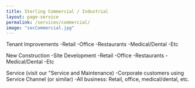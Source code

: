 ```yaml
---
title: Sterling Commercial / Industrial
layout: page-service
permalink: /services/commercial/
image: "secCommercial.jpg"
---
```


Tenant Improvements
-Retail
-Office
-Restaurants
-Medical/Dental
-Etc

New Construction
-Site Development
-Retail 
-Office
-Restaurants
-Medical/Dental
-Etc

Service (visit our "Service and Maintenance)
-Corporate customers using Service Channel (or similar)
-All business: Retail, office, medical/dental, etc.

